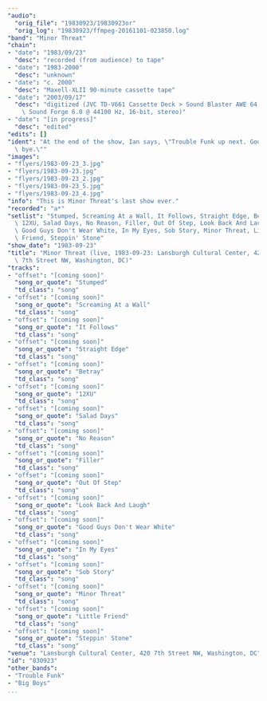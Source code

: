 ```yaml
---
"audio":
  "orig_file": "19830923/19830923or"
  "orig_log": "19830923/ffmpeg-20161101-023850.log"
"band": "Minor Threat"
"chain":
- "date": "1983/09/23"
  "desc": "recorded (from audience) to tape"
- "date": "1983-2000"
  "desc": "unknown"
- "date": "c. 2000"
  "desc": "Maxell-XLII 90-minute cassette tape"
- "date": "2003/09/17"
  "desc": "digitized (JVC TD-V661 Cassette Deck > Sound Blaster AWE 64 >\
    \ Sound Forge 6.0 @ 44100 Hz, 16-bit, stereo)"
- "date": "[in progress]"
  "desc": "edited"
"edits": []
"ident": "At the end of the show, Ian says, \"Trouble Funk up next. Good\
  \ bye.\""
"images":
- "flyers/1983-09-23_3.jpg"
- "flyers/1983-09-23.jpg"
- "flyers/1983-09-23_2.jpg"
- "flyers/1983-09-23_5.jpg"
- "flyers/1983-09-23_4.jpg"
"info": "This is Minor Threat's last show ever."
"recorded": "a*"
"setlist": "Stumped, Screaming At a Wall, It Follows, Straight Edge, Betray,\
  \ 12XU, Salad Days, No Reason, Filler, Out Of Step, Look Back And Laugh,\
  \ Good Guys Don't Wear White, In My Eyes, Sob Story, Minor Threat, Little\
  \ Friend, Steppin' Stone"
"show_date": "1983-09-23"
"title": "Minor Threat (live, 1983-09-23: Lansburgh Cultural Center, 420\
  \ 7th Street NW, Washington, DC)"
"tracks":
- "offset": "[coming soon]"
  "song_or_quote": "Stumped"
  "td_class": "song"
- "offset": "[coming soon]"
  "song_or_quote": "Screaming At a Wall"
  "td_class": "song"
- "offset": "[coming soon]"
  "song_or_quote": "It Follows"
  "td_class": "song"
- "offset": "[coming soon]"
  "song_or_quote": "Straight Edge"
  "td_class": "song"
- "offset": "[coming soon]"
  "song_or_quote": "Betray"
  "td_class": "song"
- "offset": "[coming soon]"
  "song_or_quote": "12XU"
  "td_class": "song"
- "offset": "[coming soon]"
  "song_or_quote": "Salad Days"
  "td_class": "song"
- "offset": "[coming soon]"
  "song_or_quote": "No Reason"
  "td_class": "song"
- "offset": "[coming soon]"
  "song_or_quote": "Filler"
  "td_class": "song"
- "offset": "[coming soon]"
  "song_or_quote": "Out Of Step"
  "td_class": "song"
- "offset": "[coming soon]"
  "song_or_quote": "Look Back And Laugh"
  "td_class": "song"
- "offset": "[coming soon]"
  "song_or_quote": "Good Guys Don't Wear White"
  "td_class": "song"
- "offset": "[coming soon]"
  "song_or_quote": "In My Eyes"
  "td_class": "song"
- "offset": "[coming soon]"
  "song_or_quote": "Sob Story"
  "td_class": "song"
- "offset": "[coming soon]"
  "song_or_quote": "Minor Threat"
  "td_class": "song"
- "offset": "[coming soon]"
  "song_or_quote": "Little Friend"
  "td_class": "song"
- "offset": "[coming soon]"
  "song_or_quote": "Steppin' Stone"
  "td_class": "song"
"venue": "Lansburgh Cultural Center, 420 7th Street NW, Washington, DC"
"id": "830923"
"other_bands":
- "Trouble Funk"
- "Big Boys"
...
```

